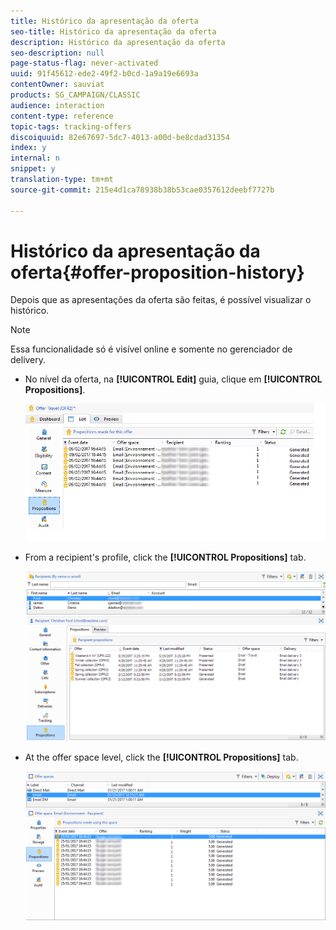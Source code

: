 ```yaml
---
title: Histórico da apresentação da oferta
seo-title: Histórico da apresentação da oferta
description: Histórico da apresentação da oferta
seo-description: null
page-status-flag: never-activated
uuid: 91f45612-ede2-49f2-b0cd-1a9a19e6693a
contentOwner: sauviat
products: SG_CAMPAIGN/CLASSIC
audience: interaction
content-type: reference
topic-tags: tracking-offers
discoiquuid: 82e67697-5dc7-4013-a00d-be8cdad31354
index: y
internal: n
snippet: y
translation-type: tm+mt
source-git-commit: 215e4d1ca78938b38b53cae0357612deebf7727b

---
```



# Histórico da apresentação da oferta{#offer-proposition-history}

Depois que as apresentações da oferta são feitas, é possível visualizar o histórico.

>[!NOTE]
>
>Essa funcionalidade só é visível online e somente no gerenciador de delivery.

* No nível da oferta, na **[!UICONTROL Edit]** guia, clique em **[!UICONTROL Propositions]**.

   ![](assets/offer_followup_006.png)

* From a recipient&#39;s profile, click the **[!UICONTROL Propositions]** tab.

   ![](assets/offer_followup_002.png)

* At the offer space level, click the **[!UICONTROL Propositions]** tab.

   ![](assets/offer_space_prop_001_b.png)

